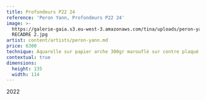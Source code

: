 ```yaml
---
title: Profondeurs P22 24
reference: 'Peron Yann, Profondeurs P22 24'
image: >-
  https://galerie-gaia.s3.eu-west-3.amazonaws.com/tina/uploads/peron-yann/galerie-gaia-peron-yann-1-P22-24
  RECADRE 2.jpg
artist: content/artists/peron-yann.md
price: 6300
technique: Aquarelle sur papier arche 300gr marouflé sur contre plaqué peuplier
contextual: true
dimensions:
  height: 135
  width: 114
---
```


2022
